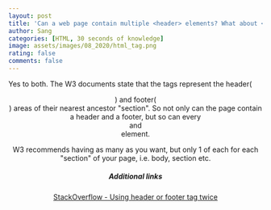 ```yaml
---
layout: post
title: 'Can a web page contain multiple <header> elements? What about <footer> elements?'
author: Sang
categories: [HTML, 30 seconds of knowledge]
image: assets/images/08_2020/html_tag.png
rating: false
comments: false
---
```


Yes to both. The W3 documents state that the tags represent the header(<header>) and footer(<footer>) areas of their nearest ancestor "section". So not only can the page <body> contain a header and a footer, but so can every <article> and <section> element.

W3 recommends having as many as you want, but only 1 of each for each "section" of your page, i.e. body, section etc.

##### Additional links

[StackOverflow - Using header or footer tag twice](https://stackoverflow.com/questions/4837269/html5-using-header-or-footer-tag-twice?)

